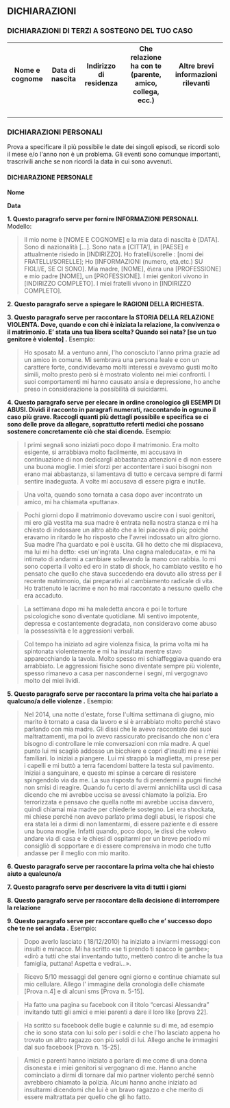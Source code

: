 <h2>DICHIARAZIONI</h2>
<h3>DICHIARAZIONI DI TERZI A SOSTEGNO DEL TUO CASO</h3>
<table>
    <tr>
        <th>Nome e cognome</th>
        <th>Data di nascita</th>
        <th>Indirizzo di residenza</th>
        <th>Che relazione ha con te (parente, amico, collega, ecc.)</th>
        <th>Altre brevi informazioni rilevanti</th>
    </tr>
    <tr>
        <td> <br /> </td>
        <td> <br /> </td>
        <td> <br /> </td>
        <td> <br /> </td>
        <td> <br /> </td>
    </tr>
</table>
<h3>DICHIARAZIONI PERSONALI</h3>
<p>Prova a specificare il più possibile le date dei singoli episodi, se ricordi solo il mese e/o l'anno non è un problema. Gli eventi sono comunque importanti, trascrivili anche se non ricordi la data in cui sono avvenuti.</p>
<h4>DICHIARAZIONE PERSONALE</h4>
<p><strong>Nome</strong></p>
<p><strong>Data</strong></p>
<p><strong>1. Questo paragrafo serve per fornire INFORMAZIONI PERSONALI.</strong> Modello:</p>
<blockquote>Il mio nome è [NOME E COGNOME] e la mia data di nascita è [DATA]. Sono di nazionalità [...]. Sono nata a [CITTA’], in [PAESE] e attualmente risiedo in [INDIRIZZO]. Ho fratelli/sorelle : [nomi dei FRATELLI/SORELLE]; Ho [INFORMAZIONI (numero, età,etc.) SU FIGLI/E, SE CI SONO]. Mia madre, [NOME], è\era una [PROFESSIONE] e mio padre [NOME], un [PROFESSIONE]. I miei genitori vivono in [INDIRIZZO COMPLETO]. I miei fratelli vivono in [INDIRIZZO COMPLETO].</blockquote>
<p><strong>2. Questo paragrafo serve a spiegare le RAGIONI DELLA RICHIESTA.</strong></p>
<p><strong>3. Questo paragrafo serve per raccontare la STORIA DELLA RELAZIONE VIOLENTA. Dove, quando e con chi è iniziata la relazione, la convivenza o il matrimonio. E’ stata una tua libera scelta? Quando sei nata? [se un tuo genitore è violento].</strong> Esempio:</p>
<blockquote>Ho sposato M. a ventuno anni, l'ho conosciuto l'anno prima grazie ad un amico in comune. Mi sembrava una persona leale e con un carattere forte, condividevamo molti interessi e avevamo gusti molto simili, molto presto però si è mostrato violento nei miei confronti. I suoi comportamenti mi hanno causato ansia e depressione, ho anche preso in considerazione la possibilità di suicidarmi.</blockquote>
<p><strong>4. Questo paragrafo serve per elecare in ordine cronologico gli ESEMPI DI ABUSI. Dividi il racconto in paragrafi numerati, raccontando in ognuno il caso più grave. Raccogli quanti più dettagli possibile e specifica se ci sono delle prove da allegare, soprattutto referti medici che possano sostenere concretamente ciò che stai dicendo.</strong> Esempio:</p>
<blockquote>I primi segnali sono iniziati poco dopo il matrimonio. Era molto esigente, si arrabbiava molto facilmente, mi accusava in continuazione di non dedicargli abbastanza attenzioni e di non essere una buona moglie. I miei sforzi per accontentare i suoi bisogni non erano mai abbastanza, si lamentava di tutto e cercava sempre di farmi sentire inadeguata. A volte mi accusava di essere pigra e inutile.</blockquote>
<blockquote>Una volta, quando sono tornata a casa dopo aver incontrato un amico, mi ha chiamata «puttana».</blockquote>
<blockquote>Pochi giorni dopo il matrimonio dovevamo uscire con i suoi genitori, mi ero già vestita ma sua madre è entrata nella nostra stanza e mi ha chiesto di indossare un altro abito che a lei piaceva di più; poiché eravamo in ritardo le ho risposto che l'avrei indossato un altro giorno. Sua madre l'ha guardato e poi è uscita. Gli ho detto che mi dispiaceva, ma lui mi ha detto: «sei un'ingrata. Una cagna maleducata», e mi ha intimato di andarmi a cambiare sollevando la mano con rabbia. Io mi sono coperta il volto ed ero in stato di shock, ho cambiato vestito e ho pensato che quello che stava succedendo era dovuto allo stress per il recente matrimonio, dai preparativi al cambiamento radicale di vita. Ho trattenuto le lacrime e non ho mai raccontato a nessuno quello che era accaduto.</blockquote>
<blockquote>La settimana dopo mi ha maledetta ancora e poi le torture psicologiche sono diventate quotidiane. Mi sentivo impotente, depressa e costantemente degradata, non consideravo come abuso la possessività e le aggressioni verbali.</blockquote>
<blockquote>Col tempo ha iniziato ad agire violenza fisica, la prima volta mi ha spintonata violentemente e mi ha insultata mentre stavo apparecchiando la tavola.Molto spesso mi schiaffeggiava quando era arrabbiato. Le aggressioni fisiche sono diventate sempre più violente, spesso rimanevo a casa per nasconderne i segni, mi vergognavo molto dei miei lividi.</blockquote>
<p><strong>5. Questo paragrafo serve per raccontare la prima volta che hai parlato a qualcuno/a delle violenze.</strong> Esempio:</p>
<blockquote>Nel 2014, una notte d'estate, forse l'ultima settimana di giugno, mio marito è tornato a casa da lavoro e si è arrabbiato molto perché stavo parlando con mia madre. Gli dissi che le avevo raccontato dei suoi maltrattamenti, ma poi lo avevo rassicurato precisando che non c'era bisogno di controllare le mie conversazioni con mia madre.  A quel punto lui mi scagliò addosso un bicchiere e coprì d'insulti me e i miei familiari. Io iniziai a piangere. Lui mi strappò la maglietta, mi prese per i capelli e mi buttò a terra facendomi battere la testa sul pavimento. Iniziai a sanguinare, e questo mi spinse a cercare di resistere spingendolo via da me. La sua risposta fu di prendermi a pugni finché non smisi di reagire. Quando fu certo di avermi annichilita uscì di casa dicendo che mi avrebbe uccisa se avessi chiamato la polizia. Ero terrorizzata e pensavo che quella notte mi avrebbe uccisa davvero, quindi chiamai mia madre per chiederle sostegno. Lei era shockata, mi chiese perché non avevo parlato prima degli abusi, le risposi che era stata lei a dirmi di non lamentarmi, di essere paziente e di essere una buona moglie. Infatti quando, poco dopo, le dissi che volevo andare via di casa e le chiesi di ospitarmi per un breve periodo mi consigliò di sopportare e di essere comprensiva in modo che tutto andasse per il meglio con mio marito.</blockquote>
<p><strong>6. Questo paragrafo serve per raccontare la prima volta che hai chiesto aiuto a qualcuno/a</strong></p>
<p><strong>7. Questo paragrafo serve per descrivere la vita di tutti i giorni</strong></p>
<p><strong>8. Questo paragrafo serve per raccontare della decisione di interrompere la relazione</strong></p>
<p><strong>9. Questo paragrafo serve per raccontare quello che e’ successo dopo che te ne sei andata.</strong> Esempio:</p>
<blockquote>Dopo averlo lasciato ( 18/12/2010) ha iniziato a inviarmi messaggi con insulti e minacce. Mi ha scritto «se ti prendo ti spacco le gambe»; «dirò a tutti che stai inventando tutto, metterò contro di te anche la tua famiglia, puttana! Aspetta e vedrai...».</blockquote>
<blockquote>Ricevo 5/10 messaggi del genere ogni giorno e continue chiamate sul mio cellulare. Allego l' immagine della cronologia delle chiamate [Prova n.4] e di alcuni sms [Prova n. 5-15].</blockquote>
<blockquote>Ha fatto una pagina su facebook con il titolo “cercasi Alessandra” invitando tutti gli amici e miei parenti a dare il loro like [prova 22].</blockquote>
<blockquote>Ha scritto su facebook delle bugie e calunnie su di me, ad esempio che io sono stata con lui solo per i soldi e che l'ho lasciato appena ho trovato un altro ragazzo con più soldi di lui. Allego anche le immagini dal suo facebook [Prova n. 15-25].</blockquote>
<blockquote>Amici e parenti hanno iniziato a parlare di me come di una donna disonesta e i miei genitori si vergognano di me.  Hanno anche cominciato a dirmi di tornare dal mio partner violento perché sennò avrebbero chiamato la polizia. Alcuni hanno anche iniziato ad insultarmi dicendomi che lui è un bravo ragazzo e che merito di essere maltrattata per quello che gli ho fatto.</blockquote>

